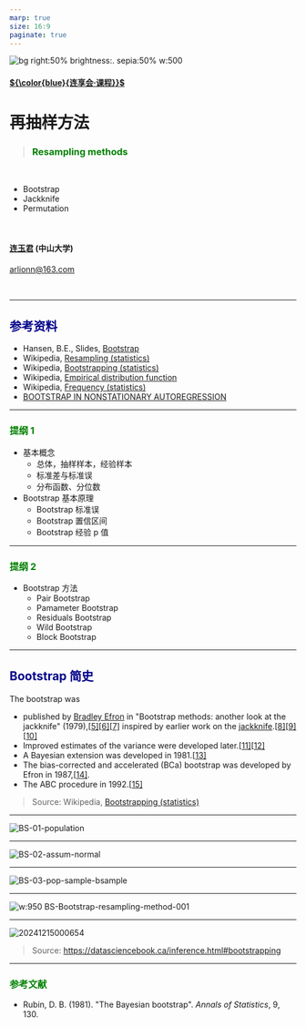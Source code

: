 ```yaml
---
marp: true
size: 16:9
paginate: true
---
```


<!-- Global style -->
<style>
h1 {
  color: darkyellow;
}
h2 {
  color: darkblue;
}
h3 {
  color: green;
}
</style>

<!--封面图片-->
![bg right:50% brightness:. sepia:50% w:500](https://fig-lianxh.oss-cn-shenzhen.aliyuncs.com/20221127233319.png)



<!--底部链接-->
<!-- footer: 连享会 · [推文](https://www.lianxh.cn) &nbsp;  | &nbsp;  lianxh.cn &nbsp; | &nbsp; [Bilibili](https://space.bilibili.com/546535876) &nbsp;| &nbsp; [课程](https://www.lianxh.cn/news/46917f1076104.html)-->

<!--顶部文字-->
#### [${\color{blue}{连享会·课程}}$](https://www.lianxh.cn/news/46917f1076104.html)



<!--幻灯片标题-->
# 再抽样方法 
> ### Resampling methods

<br>

- Bootstrap
- Jackknife 
- Permutation

<br>

<!--作者信息-->
#### [连玉君](https://www.lianxh.cn) (中山大学)
arlionn@163.com

<br>

--- - --

## 参考资料
- Hansen, B.E., Slides, [Bootstrap](https://www.ssc.wisc.edu/~bhansen/706/boot.pdf)
- Wikipedia, [Resampling (statistics)](https://en.wikipedia.org/wiki/Resampling_(statistics))
- Wikipedia, [Bootstrapping (statistics)](https://en.wikipedia.org/wiki/Bootstrapping_(statistics))
- Wikipedia, [Empirical distribution function](https://en.wikipedia.org/wiki/Empirical_distribution_function)
- Wikipedia, [Frequency (statistics)](https://en.wikipedia.org/wiki/Frequency_(statistics))
- [BOOTSTRAP IN NONSTATIONARY AUTOREGRESSION](https://dml.cz/bitstream/handle/10338.dmlcz/135473/Kybernetika_38-2002-4_1.pdf)

--- - --
<!-- backgroundColor: white -->
### 提纲 1

- 基本概念
  - 总体，抽样样本，经验样本
  - 标准差与标准误
  - 分布函数、分位数
- Bootstrap 基本原理
  - Bootstrap 标准误
  - Bootstrap 置信区间
  - Bootstrap 经验 p 值

--- - --
### 提纲 2

- Bootstrap 方法
  - Pair Bootstrap
  - Pamameter Bootstrap
  - Residuals Bootstrap
  - Wild Bootstrap
  - Block Bootstrap

--- - --

## Bootstrap 简史
The bootstrap was 
- published by [Bradley Efron](https://en.wikipedia.org/wiki/Bradley_Efron) in "Bootstrap methods: another look at the jackknife" (1979),[[5\]](https://en.wikipedia.org/wiki/Bootstrapping_(statistics)#cite_note-5)[[6\]](https://en.wikipedia.org/wiki/Bootstrapping_(statistics)#cite_note-6)[[7\]](https://en.wikipedia.org/wiki/Bootstrapping_(statistics)#cite_note-7) inspired by earlier work on the [jackknife](https://en.wikipedia.org/wiki/Jackknife_resampling).[[8\]](https://en.wikipedia.org/wiki/Bootstrapping_(statistics)#cite_note-Quenouille1949-8)[[9\]](https://en.wikipedia.org/wiki/Bootstrapping_(statistics)#cite_note-Tukey1958-9)[[10\]](https://en.wikipedia.org/wiki/Bootstrapping_(statistics)#cite_note-Jaeckel1972-10) 
- Improved estimates of the variance were developed later.[[11\]](https://en.wikipedia.org/wiki/Bootstrapping_(statistics)#cite_note-Bickel1981-11)[[12\]](https://en.wikipedia.org/wiki/Bootstrapping_(statistics)#cite_note-Singh1981-12) 
- A Bayesian extension was developed in 1981.[[13\]](https://en.wikipedia.org/wiki/Bootstrapping_(statistics)#cite_note-Rubin1981-13) 
- The bias-corrected and accelerated (BCa) bootstrap was developed by Efron in 1987,[[14\]](https://en.wikipedia.org/wiki/Bootstrapping_(statistics)#cite_note-BCa-14). 
- The ABC procedure in 1992.[[15\]](https://en.wikipedia.org/wiki/Bootstrapping_(statistics)#cite_note-Diciccio1992-15)

> Source: Wikipedia, [Bootstrapping (statistics)](https://en.wikipedia.org/wiki/Bootstrapping_(statistics))

--- - --

![BS-01-population](https://fig-lianxh.oss-cn-shenzhen.aliyuncs.com/BS-01-population.png)

--- - --

![BS-02-assum-normal](https://fig-lianxh.oss-cn-shenzhen.aliyuncs.com/BS-02-assum-normal.png)

--- - --

![BS-03-pop-sample-bsample](https://fig-lianxh.oss-cn-shenzhen.aliyuncs.com/BS-03-pop-sample-bsample.png)


--- - --

![w:950 BS-Bootstrap-resampling-method-001](https://fig-lianxh.oss-cn-shenzhen.aliyuncs.com/BS-Bootstrap-resampling-method-002.png)

<!-- > Source: [resampling - Bootstrap](https://analystprep.com/cfa-level-1-exam/quantitative-methods/resampling/) -->

--- - --


![20241215000654](https://fig-lianxh.oss-cn-shenzhen.aliyuncs.com/20241215000654.png)

> Source: <https://datasciencebook.ca/inference.html#bootstrapping>


--- - --


### 参考文献
- Rubin, D. B. (1981). "The Bayesian bootstrap". *Annals of Statistics*, 9, 130.